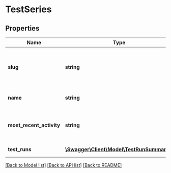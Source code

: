 # TestSeries

## Properties
Name | Type | Description | Notes
------------ | ------------- | ------------- | -------------
**slug** | **string** | Unique, human-readable identifier of the test series | 
**name** | **string** | Name of the test series | 
**most_recent_activity** | **string** | Date of the latest test run that used this test series | [optional] 
**test_runs** | [**\Swagger\Client\Model\TestRunSummary[]**](TestRunSummary.md) | Most recent test runs | [optional] 

[[Back to Model list]](../README.md#documentation-for-models) [[Back to API list]](../README.md#documentation-for-api-endpoints) [[Back to README]](../README.md)


